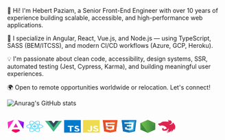 👋 Hi! I'm Hebert Paziam, a Senior Front-End Engineer with over 10 years of experience building scalable, accessible, and high-performance web applications.

🚀 I specialize in Angular, React, Vue.js, and Node.js — using TypeScript, SASS (BEM/ITCSS), and modern CI/CD workflows (Azure, GCP, Heroku).

💡 I'm passionate about clean code, accessibility, design systems, SSR, automated testing (Jest, Cypress, Karma), and building meaningful user experiences.

🌍 Open to remote opportunities worldwide or relocation. Let's connect!

![Anurag's GitHub stats](https://github-readme-stats.vercel.app/api?username=hebertpaziam&show_icons=true&theme=transparent)

<div style="display: inline_block"><br>
  <img align="center" alt="Hebert-Angular" height="30" width="40" src="https://raw.githubusercontent.com/devicons/devicon/master/icons/angular/angular-original.svg">
  <img align="center" alt="Hebert-React" height="30" width="40" src="https://raw.githubusercontent.com/devicons/devicon/master/icons/react/react-original.svg">
  <img align="center" alt="Hebert-Vue" height="30" width="40" src="https://raw.githubusercontent.com/devicons/devicon/master/icons/vuejs/vuejs-original.svg">
  <img align="center" alt="Hebert-Typescript" height="30" width="40" src="https://raw.githubusercontent.com/devicons/devicon/master/icons/typescript/typescript-plain.svg">
  <img align="center" alt="Hebert-Javascript" height="30" width="40" src="https://raw.githubusercontent.com/devicons/devicon/master/icons/javascript/javascript-plain.svg">
  <img align="center" alt="Hebert-HTML" height="30" width="40" src="https://raw.githubusercontent.com/devicons/devicon/master/icons/html5/html5-original.svg">
  <img align="center" alt="Hebert-CSS" height="30" width="40" src="https://raw.githubusercontent.com/devicons/devicon/master/icons/css3/css3-original.svg">
  <img align="center" alt="Hebert-Node" height="30" width="40" src="https://raw.githubusercontent.com/devicons/devicon/master/icons/nodejs/nodejs-original.svg">
  <img align="center" alt="Hebert-Nest" height="30" width="40" src="https://raw.githubusercontent.com/devicons/devicon/master/icons/nestjs/nestjs-original.svg">
</div>
